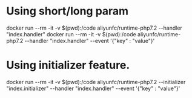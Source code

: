 
# Using short/long param
docker run --rm -it -v $(pwd):/code aliyunfc/runtime-php7.2 --handler "index.handler"
docker run --rm -it -v $(pwd):/code aliyunfc/runtime-php7.2 --handler "index.handler" --event '{"key" : "value"}'

# Using initializer feature.
docker run --rm -it -v $(pwd):/code aliyunfc/runtime-php7.2 --initializer "index.initializer" --handler "index.handler" --event '{"key" : "value"}'